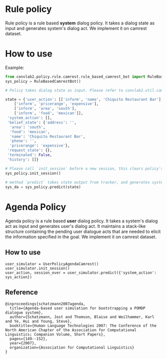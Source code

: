 # Rule policy
Rule policy is a rule based **system** dialog policy. It takes a dialog state as input and generates system's dialog act. We implement it on camrest dataset.

# How to use
Example:

```python
from convlab2.policy.rule.camrest.rule_based_camrest_bot import RuleBasedCamrestBot
sys_policy = RuleBasedCamrestBot()

# Policy takes dialog state as input. Please refer to convlab2.util.camrest.state

state = {'user_action': [['inform', 'name', 'Chiquito Restaurant Bar'],
    ['inform', 'pricerange', 'expensive'],
    ['inform', 'area', 'south'],
    ['inform', 'food', 'mexican']],
 'system_action': [],
 'belief_state': {'address': '',
  'area': 'south',
  'food': 'mexican',
  'name': 'Chiquito Restaurant Bar',
  'phone': '',
  'pricerange': 'expensive'},
 'request_state': {},
 'terminated': False,
 'history': []}

# Please call `init_session` before a new session, this clears policy's history info.
sys_policy.init_session()
    
# method `predict` takes state output from tracker, and generates system's dialog act.
sys_da = sys_policy.predict(state)
```

# Agenda Policy

Agenda policy is a rule based **user** dialog policy. It takes a system's dialog act as input and generates user's dialog act. It maintains a stack-like structure containing the pending user dialogue acts that are needed to elicit the information specified in the goal. We implement it on camrest dataset.

## How to use

```
user_simulator = UserPolicyAgendaCamrest()
user_simulator.init_session()
user_action, session_over = user_simulator.predict({'system_action': sys_action})
```

## Reference

```
@inproceedings{schatzmann2007agenda,
  title={Agenda-based user simulation for bootstrapping a POMDP dialogue system},
  author={Schatzmann, Jost and Thomson, Blaise and Weilhammer, Karl and Ye, Hui and Young, Steve},
  booktitle={Human Language Technologies 2007: The Conference of the North American Chapter of the Association for Computational Linguistics; Companion Volume, Short Papers},
  pages={149--152},
  year={2007},
  organization={Association for Computational Linguistics}
}
```

